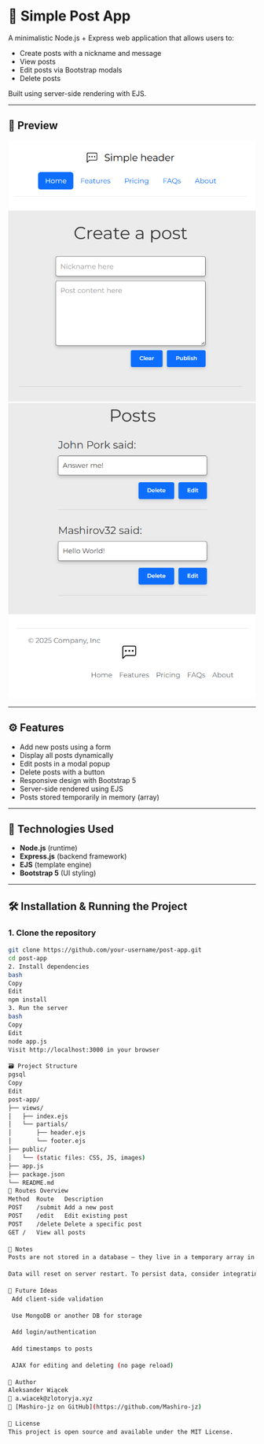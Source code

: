 # 📝 Simple Post App

A minimalistic Node.js + Express web application that allows users to:
- Create posts with a nickname and message
- View posts
- Edit posts via Bootstrap modals
- Delete posts

Built using server-side rendering with EJS.

---

## 📸 Preview

![App Screenshot 1](preview.png)
![App Screenshot 2](preview2.png)

---

## ⚙️ Features

- Add new posts using a form
- Display all posts dynamically
- Edit posts in a modal popup
- Delete posts with a button
- Responsive design with Bootstrap 5
- Server-side rendered using EJS
- Posts stored temporarily in memory (array)

---

## 🚀 Technologies Used

- **Node.js** (runtime)
- **Express.js** (backend framework)
- **EJS** (template engine)
- **Bootstrap 5** (UI styling)

---

## 🛠️ Installation & Running the Project

### 1. Clone the repository

```bash
git clone https://github.com/your-username/post-app.git
cd post-app
2. Install dependencies
bash
Copy
Edit
npm install
3. Run the server
bash
Copy
Edit
node app.js
Visit http://localhost:3000 in your browser

🗃️ Project Structure
pgsql
Copy
Edit
post-app/
├── views/
│   ├── index.ejs
│   └── partials/
│       ├── header.ejs
│       └── footer.ejs
├── public/
│   └── (static files: CSS, JS, images)
├── app.js
├── package.json
└── README.md
🔄 Routes Overview
Method	Route	Description
POST	/submit	Add a new post
POST	/edit	Edit existing post
POST	/delete	Delete a specific post
GET	/	View all posts

📌 Notes
Posts are not stored in a database – they live in a temporary array in memory.

Data will reset on server restart. To persist data, consider integrating a database (e.g. MongoDB, PostgreSQL).

🧠 Future Ideas
 Add client-side validation

 Use MongoDB or another DB for storage

 Add login/authentication

 Add timestamps to posts

 AJAX for editing and deleting (no page reload)

👤 Author
Aleksander Wiącek
📧 a.wiacek@zlotoryja.xyz
🔗 [Mashiro-jz on GitHub](https://github.com/Mashiro-jz)

📝 License
This project is open source and available under the MIT License.
